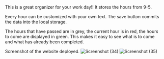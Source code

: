 This is a great organizer for your work day!! It stores the hours from 9-5.

Every hour can be customized with your own text.
The save button commits the data into the local storage.

The hours that have passed are in grey, the current hour is in red, the hours to come are displayed in green. This makes it easy to see what is to come and what has already been completed. 

<!-- <link> -->

Screenshot of the website deployed.
![Screenshot (34)](https://github.com/mayaj0yce/workDay/assets/129634010/78f3e0e5-13c3-455f-833f-a853de34f568)
![Screenshot (35)](https://github.com/mayaj0yce/workDay/assets/129634010/8eb65dee-cfc3-4dda-9e07-349d35207ce9)
